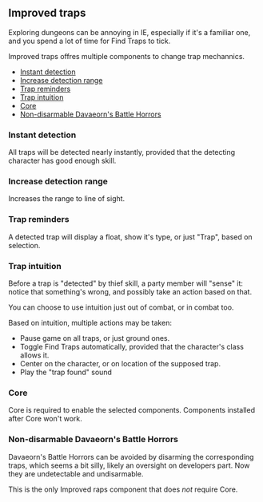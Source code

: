 ## Improved traps

Exploring dungeons can be annoying in IE, especially if it's a familiar one, and you spend a lot of time for Find Traps to tick.

Improved traps offres multiple components to change trap mechannics.

- [Instant detection](#instant-detection)
- [Increase detection range](#increase-detection-range)
- [Trap reminders](#trap-reminders)
- [Trap intuition](#trap-intuition)
- [Core](#core)
- [Non-disarmable Davaeorn's Battle Horrors](#non-disarmable-davaeorns-battle-horrors)

### Instant detection
All traps will be detected nearly instantly, provided that the detecting character has good enough skill.

### Increase detection range
Increases the range to line of sight.

### Trap reminders
A detected trap will display a float, show it's type, or just "Trap", based on selection.

### Trap intuition
Before a trap is "detected" by thief skill, a party member will "sense" it: notice that something's wrong, and possibly take an action based on that.

You can choose to use intuition just out of combat, or in combat too.

Based on intuition, multiple actions may be taken:
- Pause game on all traps, or just ground ones.
- Toggle Find Traps automatically, provided that the character's class allows it.
- Center on the character, or on location of the supposed trap.
- Play the "trap found" sound

### Core
Core is required to enable the selected components. Components installed after Core won't work.

### Non-disarmable Davaeorn's Battle Horrors
Davaeorn's Battle Horrors can be avoided by disarming the corresponding traps, which seems a bit silly, likely an oversight on developers part. Now they are undetectable and undisarmable.

This is the only Improved raps component that does *not* require Core.
